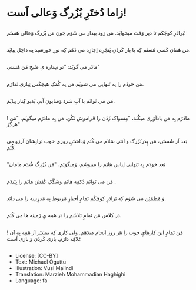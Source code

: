 # زاما دُختَرِ بُزُرگ وَعالی اَست!

##
بَرادَرِ کوچَکَم تا دیر وَقت میخوابَد. مَن زود بیدار می شَوَم چون مَن بُزُرگ وَعالی هَستَم!

##
مَن هَمان کَسی هَستَم کِه با باز کَردَنِ پَنجَرِه اِجازِه می دَهَم کِه نورِ خورشید بِه داخِل بِیایَد.

##
مادَر می گویَد: "تو سِتارِه یِ صُبحِ مَن هَستی"

##
مَن خودَم را بِه تَنهایی می شویَم،مَن بِه کُمَکِ هیچکَس نِیازی نَدارَم.

##
مَن می تَوانَم با آبِ سَرد وَصابونِ آبیِ بَدبو کِنار بِیایَم.

##
مادَرَم بِه مَن یادآوَری میکُنَد، "مِسواک زَدَن را فَراموش نَکُن. مَن بِه مادَرَم میگویَم، "مَن ! هَرگِز"

##
بَعد اَز شُستَن، مَن پِدَربُزُرگ و آنتی سَلام می کُنَم وَداشتَنِ روزی خوب بَرایِشان آرزو می کُنَم.

##
"بَعد خودَم بِه تَنهایی لِباس هایَم را میپوشَم، وَمیگویَم، "مَن بُزُرگ شُدَم مامان

##
مَن می تَوانَم دُکمِه هایَم وَسَگَکِ کَفشَ هایَم را بِبَندَم .

##
وَ مُطمَئِن می شَوَم کِه بَرادَرِ کوچَکَم تَمامِ اَخبارِ مَربوط بِه مَدرِسِه را می دانَد.

##
دَر کِلاس مَن تَمامِ تَلاشَم را دَر هَمِه یِ زَمینِه ها می کُنَم.

##
مَن تَمامِ این کارهایِ خوب را هَر روز اَنجام میدَهَم. وَلی کاری کِه بیشتَر اَز هَمِه بِه آن !عَلاقِه دارَم، بازی کَردَن وَ بازی اَست

##
* License: [CC-BY]
* Text: Michael Oguttu
* Illustration: Vusi Malindi
* Translation: Marzieh Mohammadian Haghighi
* Language: fa
